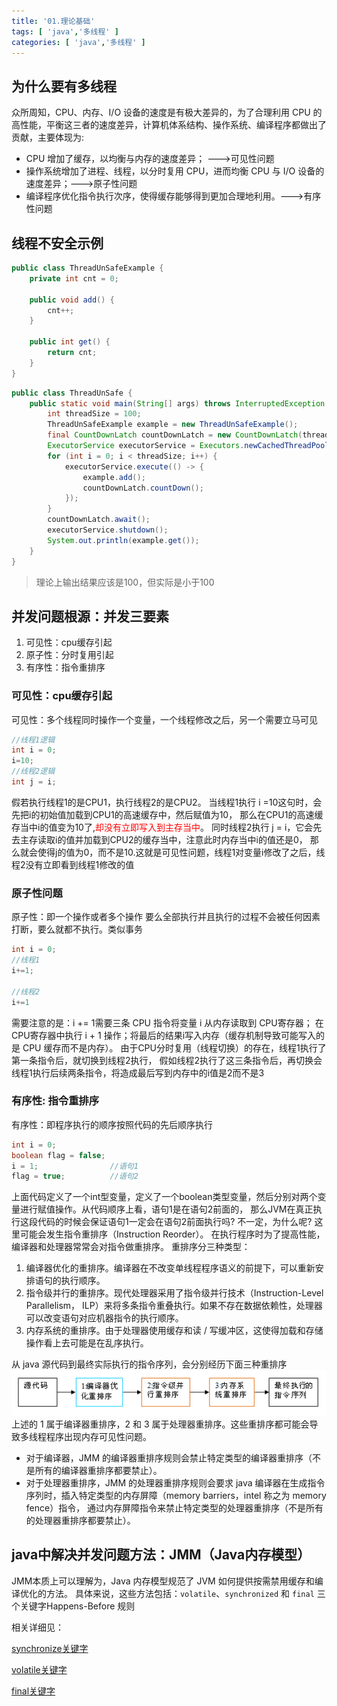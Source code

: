```yaml
---
title: '01.理论基础'
tags: [ 'java','多线程' ]
categories: [ 'java','多线程' ]
---
```


## 为什么要有多线程

众所周知，CPU、内存、I/O 设备的速度是有极大差异的，为了合理利用 CPU
的高性能，平衡这三者的速度差异，计算机体系结构、操作系统、编译程序都做出了贡献，主要体现为:

- CPU 增加了缓存，以均衡与内存的速度差异； --->可见性问题
- 操作系统增加了进程、线程，以分时复用 CPU，进而均衡 CPU 与 I/O 设备的速度差异；--->原子性问题
- 编译程序优化指令执行次序，使得缓存能够得到更加合理地利用。--->有序性问题

## 线程不安全示例

```java
public class ThreadUnSafeExample {
    private int cnt = 0;

    public void add() {
        cnt++;
    }

    public int get() {
        return cnt;
    }
}

```

```java
public class ThreadUnSafe {
    public static void main(String[] args) throws InterruptedException {
        int threadSize = 100;
        ThreadUnSafeExample example = new ThreadUnSafeExample();
        final CountDownLatch countDownLatch = new CountDownLatch(threadSize);
        ExecutorService executorService = Executors.newCachedThreadPool();
        for (int i = 0; i < threadSize; i++) {
            executorService.execute(() -> {
                example.add();
                countDownLatch.countDown();
            });
        }
        countDownLatch.await();
        executorService.shutdown();
        System.out.println(example.get());
    }
}
```

> 理论上输出结果应该是100，但实际是小于100

## 并发问题根源：并发三要素

1. 可见性：cpu缓存引起
2. 原子性：分时复用引起
3. 有序性：指令重排序

### 可见性：cpu缓存引起

可见性：多个线程同时操作一个变量，一个线程修改之后，另一个需要立马可见

```java
//线程1逻辑
int i = 0;
i=10;
//线程2逻辑
int j = i;
```

假若执行线程1的是CPU1，执行线程2的是CPU2。
当线程1执行 i =10这句时，会先把i的初始值加载到CPU1的高速缓存中，然后赋值为10，
那么在CPU1的高速缓存当中i的值变为10了,<font color=red>却没有立即写入到主存当中</font>。
同时线程2执行 j = i，它会先去主存读取i的值并加载到CPU2的缓存当中，注意此时内存当中i的值还是0，
那么就会使得j的值为0，而不是10.这就是可见性问题，线程1对变量i修改了之后，线程2没有立即看到线程1修改的值

### 原子性问题

原子性：即一个操作或者多个操作 要么全部执行并且执行的过程不会被任何因素打断，要么就都不执行。类似事务

```java
int i = 0;
//线程1
i+=1;

//线程2
i+=1
```

需要注意的是：i += 1需要三条 CPU 指令将变量 i 从内存读取到 CPU寄存器；
在CPU寄存器中执行 i + 1 操作；将最后的结果i写入内存（缓存机制导致可能写入的是 CPU 缓存而不是内存）。
由于CPU分时复用（线程切换）的存在，线程1执行了第一条指令后，就切换到线程2执行，
假如线程2执行了这三条指令后，再切换会线程1执行后续两条指令，将造成最后写到内存中的i值是2而不是3

### 有序性: 指令重排序
有序性：即程序执行的顺序按照代码的先后顺序执行

```java
int i = 0;              
boolean flag = false;
i = 1;                //语句1  
flag = true;          //语句2
```
上面代码定义了一个int型变量，定义了一个boolean类型变量，然后分别对两个变量进行赋值操作。从代码顺序上看，语句1是在语句2前面的，
那么JVM在真正执行这段代码的时候会保证语句1一定会在语句2前面执行吗? 不一定，为什么呢? 这里可能会发生指令重排序（Instruction Reorder）。
在执行程序时为了提高性能，编译器和处理器常常会对指令做重排序。
重排序分三种类型：
1. 编译器优化的重排序。编译器在不改变单线程程序语义的前提下，可以重新安排语句的执行顺序。
2. 指令级并行的重排序。现代处理器采用了指令级并行技术（Instruction-Level Parallelism， ILP）来将多条指令重叠执行。如果不存在数据依赖性，处理器可以改变语句对应机器指令的执行顺序。
3. 内存系统的重排序。由于处理器使用缓存和读 / 写缓冲区，这使得加载和存储操作看上去可能是在乱序执行。

从 java 源代码到最终实际执行的指令序列，会分别经历下面三种重排序
![三重排序的执行过程](./assets/三重排序的执行过程.png)
上述的 1 属于编译器重排序，2 和 3 属于处理器重排序。这些重排序都可能会导致多线程程序出现内存可见性问题。
- 对于编译器，JMM 的编译器重排序规则会禁止特定类型的编译器重排序（不是所有的编译器重排序都要禁止）。 
- 对于处理器重排序，JMM 的处理器重排序规则会要求 java 编译器在生成指令序列时，插入特定类型的内存屏障（memory barriers，intel 称之为 memory fence）指令，
通过内存屏障指令来禁止特定类型的处理器重排序（不是所有的处理器重排序都要禁止）。

## java中解决并发问题方法：JMM（Java内存模型）
JMM本质上可以理解为，Java 内存模型规范了 JVM 如何提供按需禁用缓存和编译优化的方法。
具体来说，这些方法包括：`volatile`、`synchronized` 和 `final` 三个关键字Happens-Before 规则

相关详细见：

[synchronize关键字](04.synchronize%E5%85%B3%E9%94%AE%E5%AD%97.md)

[volatile关键字](05.volatile%E5%85%B3%E9%94%AE%E5%AD%97.md)

[final关键字](06.final%E5%85%B3%E9%94%AE%E5%AD%97.md)
